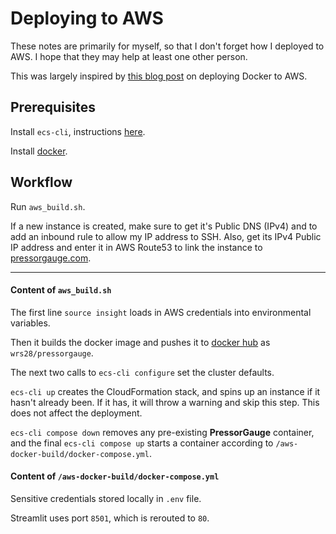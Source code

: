 # Deploying to AWS

These notes are primarily for myself, so that I don't forget how I deployed to AWS.
I hope that they may help at least one other person.

This was largely inspired by [this blog post](https://docker-curriculum.com/#introduction) on deploying Docker to AWS.

## Prerequisites

Install `ecs-cli`, instructions [here](https://docs.aws.amazon.com/AmazonECS/latest/developerguide/ECS_CLI_installation.html).

Install [docker](https://www.docker.com).


## Workflow

Run `aws_build.sh`.

If a new instance is created, make sure to get it's Public DNS (IPv4) and to add an inbound rule to allow my IP address to SSH.
Also, get its IPv4 Public IP address and enter it in AWS Route53 to link the instance to [pressorgauge.com](http://pressorgauge.com).

------------

#### Content of `aws_build.sh`

The first line `source insight` loads in AWS credentials into environmental variables.

Then it builds the docker image and pushes it to [docker hub](https://hub.docker.com) as `wrs28/pressorgauge`.

The next two calls to `ecs-cli configure` set the cluster defaults.

`ecs-cli up` creates the CloudFormation stack, and spins up an instance if it hasn't already been.
If it has, it will throw a warning and skip this step.
This does not affect the deployment.

`ecs-cli compose down` removes any pre-existing **PressorGauge** container, and the final `ecs-cli compose up` starts a container according to `/aws-docker-build/docker-compose.yml`.

#### Content of `/aws-docker-build/docker-compose.yml`

Sensitive credentials stored locally in `.env` file.

Streamlit uses port `8501`, which is rerouted to `80`.
